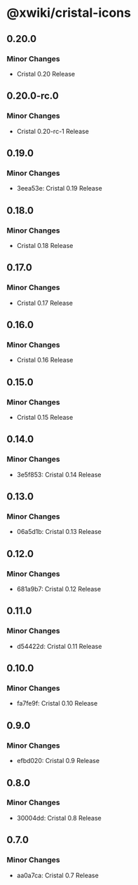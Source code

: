 # @xwiki/cristal-icons

## 0.20.0

### Minor Changes

- Cristal 0.20 Release

## 0.20.0-rc.0

### Minor Changes

- Cristal 0.20-rc-1 Release

## 0.19.0

### Minor Changes

- 3eea53e: Cristal 0.19 Release

## 0.18.0

### Minor Changes

- Cristal 0.18 Release

## 0.17.0

### Minor Changes

- Cristal 0.17 Release

## 0.16.0

### Minor Changes

- Cristal 0.16 Release

## 0.15.0

### Minor Changes

- Cristal 0.15 Release

## 0.14.0

### Minor Changes

- 3e5f853: Cristal 0.14 Release

## 0.13.0

### Minor Changes

- 06a5d1b: Cristal 0.13 Release

## 0.12.0

### Minor Changes

- 681a9b7: Cristal 0.12 Release

## 0.11.0

### Minor Changes

- d54422d: Cristal 0.11 Release

## 0.10.0

### Minor Changes

- fa7fe9f: Cristal 0.10 Release

## 0.9.0

### Minor Changes

- efbd020: Cristal 0.9 Release

## 0.8.0

### Minor Changes

- 30004dd: Cristal 0.8 Release

## 0.7.0

### Minor Changes

- aa0a7ca: Cristal 0.7 Release
